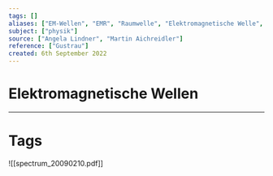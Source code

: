```yaml
---
tags: []
aliases: ["EM-Wellen", "EMR", "Raumwelle", "Elektromagnetische Welle", "EM-Welle", "EM-Feld", "EM-Wellenfeld"]
subject: ["physik"]
source: ["Angela Lindner", "Martin Aichreidler"]
reference: ["Gustrau"]
created: 6th September 2022
---
```


# Elektromagnetische Wellen


---
# Tags
![[spectrum_20090210.pdf]]